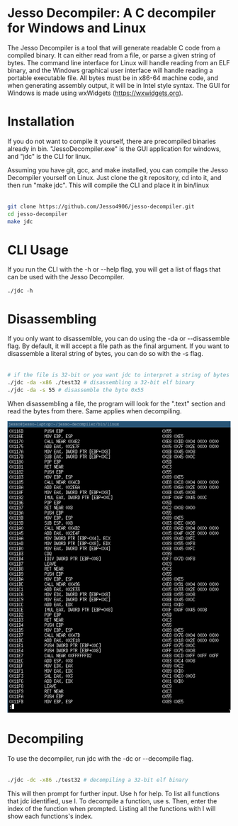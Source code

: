 # Jesso Decompiler: A C decompiler for Windows and Linux
The Jesso Decompiler is a tool that will generate readable C code from a compiled binary. It can either read from a file, or parse a given string
of bytes. The command line interface for Linux will handle reading from an ELF binary, and the Windows graphical user interface will handle reading a
portable executable file. All bytes must be in x86-64 machine code, and when generating assembly output, it will be in Intel style syntax. The GUI for Windows
is made using wxWidgets (https://wxwidgets.org). 

# Installation
If you do not want to compile it yourself, there are precompiled binaries already in bin. "JessoDecompiler.exe" is the GUI application for windows, and "jdc" is 
the CLI for linux.

Assuming you have git, gcc, and make installed, you can compile the Jesso Decompiler yourself on Linux.
Just clone the git repository, cd into it, and then run "make jdc". This will compile the CLI and place it in bin/linux
```bash

git clone https://github.com/Jesso4906/jesso-decompiler.git
cd jesso-decompiler
make jdc

```

# CLI Usage
If you run the CLI with the -h or --help flag, you will get a list of flags that can be used with the Jesso Decompiler.
```
./jdc -h

```
# Disassembling
If you only want to disassemlble, you can do using the -da or --disassemble flag.
By default, it will accept a file path as the final argument. If you want to disassemble a literal string of bytes, you can do so with the -s flag.
```bash

# if the file is 32-bit or you want jdc to interpret a string of bytes as x86 machine code, use the -x86 flag.
./jdc -da -x86 ./test32 # disassembling a 32-bit elf binary
./jdc -da -s 55 # disassemble the byte 0x55

```
When disassembling a file, the program will look for the ".text" section and read the bytes from there. Same applies when decompiling.

![Disassemly output of test32 in the CLI](./cli-screenshot.png)

# Decompiling
To use the decompiler, run jdc with the -dc or --decompile flag.
```bash

./jdc -dc -x86 ./test32 # decompiling a 32-bit elf binary

```
This will then prompt for further input. Use h for help.
To list all functions that jdc identified, use l.
To decompile a function, use s. Then, enter the index of the function when prompted. Listing all the functions with l will show each functions's index.
